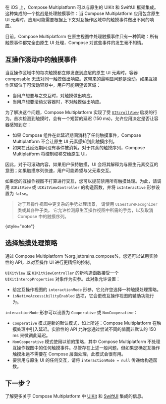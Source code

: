 [//]: # (title: 在 iOS 上通过互操作处理触摸事件)

在 iOS 上，Compose Multiplatform 可以与原生的 UIKit 和 SwiftUI 框架集成。这种集成的一个挑战是处理触摸事件：当 Compose Multiplatform 应用包含原生 UI 元素时，应用可能需要根据上下文对互操作区域中的触摸事件做出不同的响应。

目前，Compose Multiplatform 在原生视图中处理触摸事件只有一种策略：所有触摸事件都完全由原生 UI 处理，Compose 对这些事件的发生毫不知情。

## 互操作滚动中的触摸事件

当互操作区域中的每次触摸都立即发送到底层的原生 UI 元素时，容器 composable 无法对同一触摸做出响应。这带来的最明显问题是滚动。如果互操作区域位于可滚动容器中，用户可能期望该区域：

*   当用户想要与之交互时，对触摸做出响应。
*   当用户想要滚动父容器时，不对触摸做出响应。

为了解决这个问题，Compose Multiplatform 实现了受 [`UIScrollView`](https://developer.apple.com/documentation/uikit/uiscrollview) 启发的行为。首次检测到触摸时，会有一个短暂的延迟 (150 ms)，允许应用决定是否让容器感知到它：

*   如果 Compose 组件在此延迟期间消耗了任何触摸事件，Compose Multiplatform 不会让原生 UI 元素感知到此触摸序列。
*   如果在此延迟期间没有事件被消耗，对于其余的触摸序列，Compose Multiplatform 将控制权移交给原生 UI。

因此，对于可滚动内容，如果用户保持触摸，UI 会将其解释为与原生元素交互的意图；如果触摸序列快速，用户可能希望与父元素交互。

如果您的互操作视图不打算进行交互，您可以提前禁用所有触摸处理。为此，请调用 `UIKitView` 或 `UIKitViewController` 的构造函数，并将 `isInteractive` 形参设置为 `false`。

> 对于互操作视图中更复杂的手势处理场景，
> 请使用 `UIGestureRecognizer` 类或其各种子类。
> 它允许检测原生互操作视图中所需的手势，以及取消 Compose 中的触摸序列。
>
{style="note"}

## 选择触摸处理策略
<secondary-label ref="Experimental"/>

通过 Compose Multiplatform %org.jetbrains.compose%，您还可以试用实验性的 API，以对互操作 UI 进行更精细的控制。

`UIKitView` 或 `UIKitViewController` 的新构造函数接受一个 `UIKitInteropProperties` 对象作为实参。此对象允许设置：

*   给定互操作视图的 `interactionMode` 形参，它允许您选择一种触摸处理策略。
*   `isNativeAccessibilityEnabled` 选项，它会更改互操作视图的辅助功能行为。

`interactionMode` 形参可以设置为 `Cooperative` 或 `NonCooperative`：

*   `Cooperative` 模式是新的默认模式，如上所述：Compose Multiplatform 在触摸处理中引入延迟。实验性的 API 允许您通过尝试不同的值而非默认的 150 ms 来微调此延迟。
*   `NonCooperative` 模式使用以前的策略，其中 Compose Multiplatform 不处理互操作视图中的任何触摸事件。尽管存在上述一般问题，但如果您确定互操作触摸永远不需要在 Compose 层面处理，此模式会很有用。
*   要禁用与原生 UI 的任何交互，请将 `interactionMode = null` 传递给构造函数。

## 下一步？

了解更多关于 Compose Multiplatform 中 [UIKit](compose-uikit-integration.md) 和 [SwiftUI](compose-swiftui-integration.md) 集成的信息。